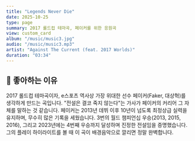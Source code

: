 ```yaml
---
title: "Legends Never Die"
date: 2025-10-25
type: page
summary: 2017 롤드컵 테마곡, 페이커를 위한 응원곡
view: custom_card
album: "/music/music3.jpg"
audio: "/music/music3.mp3"
artist: "Against The Current (feat. 2017 Worlds)"
duration: "03:34"
---
```


## 💭 좋아하는 이유

2017 롤드컵 테마곡이자, e스포츠 역사상 가장 위대한 선수 페이커(Faker, 대상혁)를 생각하게 만드는 곡입니다. "전설은 결코 죽지 않는다"는 가사가 페이커의 커리어 그 자체를 말하는 것 같습니다.
페이커는 2013년 데뷔 이후 10년이 넘도록 최정상급 실력을 유지하며, 무수히 많은 기록을 세웠습니다. 3번의 월드 챔피언십 우승(2013, 2015, 2016), 그리고 2023년에는 4번째 우승까지 달성하며 진정한 전설임을 증명했습니다. 그의 플레이 하이라이트를 볼 때 이 곡이 배경음악으로 깔리면 정말 완벽합니다.